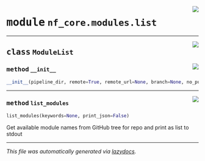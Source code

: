 <!-- markdownlint-disable -->

<a href="../../../../../../tools/nf_core/modules/list.py#L0"><img align="right" style="float:right;" src="https://img.shields.io/badge/-source-cccccc?style=flat-square"></a>

# <kbd>module</kbd> `nf_core.modules.list`

---

<a href="../../../../../../tools/nf_core/modules/list.py#L15"><img align="right" style="float:right;" src="https://img.shields.io/badge/-source-cccccc?style=flat-square"></a>

## <kbd>class</kbd> `ModuleList`

<a href="../../../../../../tools/nf_core/modules/list.py#L16"><img align="right" style="float:right;" src="https://img.shields.io/badge/-source-cccccc?style=flat-square"></a>

### <kbd>method</kbd> `__init__`

```python
__init__(pipeline_dir, remote=True, remote_url=None, branch=None, no_pull=False)
```

---

<a href="../../../../../../tools/nf_core/modules/list.py#L20"><img align="right" style="float:right;" src="https://img.shields.io/badge/-source-cccccc?style=flat-square"></a>

### <kbd>method</kbd> `list_modules`

```python
list_modules(keywords=None, print_json=False)
```

Get available module names from GitHub tree for repo and print as list to stdout

---

_This file was automatically generated via [lazydocs](https://github.com/ml-tooling/lazydocs)._
